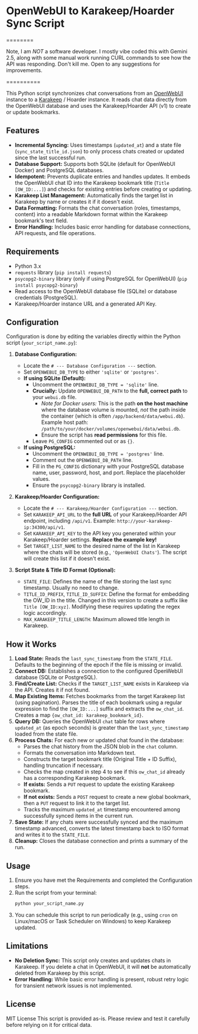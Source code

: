 # OpenWebUI to Karakeep/Hoarder Sync Script

========


Note, I am *NOT* a software developer.  I mostly vibe coded this with Gemini 2.5, along with some manual work running CURL commands to see how the API was responding.  Don't kill me.  Open to any suggestions for improvements.

==========

This Python script synchronizes chat conversations from an [OpenWebUI](https://github.com/open-webui/open-webui) instance to a [Karakeep](https://github.com/karakeep-app/karakeep) / Hoarder instance. It reads chat data directly from the OpenWebUI database and uses the Karakeep/Hoarder API (v1) to create or update bookmarks.

## Features

* **Incremental Syncing:** Uses timestamps (`updated_at`) and a state file (`sync_state_title_id.json`) to only process chats created or updated since the last successful run.
* **Database Support:** Supports both SQLite (default for OpenWebUI Docker) and PostgreSQL databases.
* **Idempotent:** Prevents duplicate entries and handles updates. It embeds the OpenWebUI chat ID into the Karakeep bookmark title (`Title [OW_ID:...]`) and checks for existing entries before creating or updating.
* **Karakeep List Management:** Automatically finds the target list in Karakeep by name or creates it if it doesn't exist.
* **Data Formatting:** Formats the chat conversation (roles, timestamps, content) into a readable Markdown format within the Karakeep bookmark's text field.
* **Error Handling:** Includes basic error handling for database connections, API requests, and file operations.

## Requirements

* Python 3.x
* `requests` library (`pip install requests`)
* `psycopg2-binary` library (only if using PostgreSQL for OpenWebUI) (`pip install psycopg2-binary`)
* Read access to the OpenWebUI database file (SQLite) or database credentials (PostgreSQL).
* Karakeep/Hoarder instance URL and a generated API Key.

## Configuration

Configuration is done by editing the variables directly within the Python script (`your_script_name.py`):

1.  **Database Configuration:**
    * Locate the `# --- Database Configuration ---` section.
    * Set `OPENWEBUI_DB_TYPE` to either `'sqlite'` or `'postgres'`.
    * **If using SQLite (Default):**
        * Uncomment the `OPENWEBUI_DB_TYPE = 'sqlite'` line.
        * **Crucially:** Update `OPENWEBUI_DB_PATH` to the **full, correct path** to your `webui.db` file.
            * *Note for Docker users:* This is the path **on the host machine** where the database volume is mounted, *not* the path inside the container (which is often `/app/backend/data/webui.db`). Example host path: `/path/to/your/docker/volumes/openwebui/data/webui.db`.
            * Ensure the script has **read permissions** for this file.
        * Leave `PG_CONFIG` commented out or as `{}`.
    * **If using PostgreSQL:**
        * Uncomment the `OPENWEBUI_DB_TYPE = 'postgres'` line.
        * Comment out the `OPENWEBUI_DB_PATH` line.
        * Fill in the `PG_CONFIG` dictionary with your PostgreSQL database name, user, password, host, and port. Replace the placeholder values.
        * Ensure the `psycopg2-binary` library is installed.

2.  **Karakeep/Hoarder Configuration:**
    * Locate the `# --- Karakeep/Hoarder Configuration ---` section.
    * Set `KARAKEEP_API_URL` to the **full URL** of your Karakeep/Hoarder API endpoint, including `/api/v1`. Example: `http://your-karakeep-ip:34300/api/v1`.
    * Set `KARAKEEP_API_KEY` to the API key you generated within your Karakeep/Hoarder settings. **Replace the example key!**
    * Set `TARGET_LIST_NAME` to the desired name of the list in Karakeep where the chats will be stored (e.g., `'OpenWebUI Chats'`). The script will create this list if it doesn't exist.

3.  **Script State & Title ID Format (Optional):**
    * `STATE_FILE`: Defines the name of the file storing the last sync timestamp. Usually no need to change.
    * `TITLE_ID_PREFIX`, `TITLE_ID_SUFFIX`: Define the format for embedding the OW_ID in the title. Changed in this version to create a suffix like `Title [OW_ID:xyz]`. Modifying these requires updating the regex logic accordingly.
    * `MAX_KARAKEEP_TITLE_LENGTH`: Maximum allowed title length in Karakeep.

## How it Works

1.  **Load State:** Reads the `last_sync_timestamp` from the `STATE_FILE`. Defaults to the beginning of the epoch if the file is missing or invalid.
2.  **Connect DB:** Establishes a connection to the configured OpenWebUI database (SQLite or PostgreSQL).
3.  **Find/Create List:** Checks if the `TARGET_LIST_NAME` exists in Karakeep via the API. Creates it if not found.
4.  **Map Existing Items:** Fetches bookmarks from the target Karakeep list (using pagination). Parses the title of each bookmark using a regular expression to find the `[OW_ID:...]` suffix and extracts the `ow_chat_id`. Creates a map `{ow_chat_id: karakeep_bookmark_id}`.
5.  **Query DB:** Queries the OpenWebUI `chat` table for rows where `updated_at` (as epoch seconds) is greater than the `last_sync_timestamp` loaded from the state file.
6.  **Process Chats:** For each new or updated chat found in the database:
    * Parses the chat history from the JSON blob in the `chat` column.
    * Formats the conversation into Markdown text.
    * Constructs the target bookmark title (Original Title + ID Suffix), handling truncation if necessary.
    * Checks the map created in step 4 to see if this `ow_chat_id` already has a corresponding Karakeep bookmark.
    * **If exists:** Sends a `PUT` request to update the existing Karakeep bookmark.
    * **If not exists:** Sends a `POST` request to create a new global bookmark, then a `PUT` request to link it to the target list.
    * Tracks the maximum `updated_at` timestamp encountered among successfully synced items in the current run.
7.  **Save State:** If any chats were successfully synced and the maximum timestamp advanced, converts the latest timestamp back to ISO format and writes it to the `STATE_FILE`.
8.  **Cleanup:** Closes the database connection and prints a summary of the run.

## Usage

1.  Ensure you have met the Requirements and completed the Configuration steps.
2.  Run the script from your terminal:
    ```bash
    python your_script_name.py
    ```
3.  You can schedule this script to run periodically (e.g., using `cron` on Linux/macOS or Task Scheduler on Windows) to keep Karakeep updated.

## Limitations

* **No Deletion Sync:** This script only creates and updates chats in Karakeep. If you delete a chat in OpenWebUI, it will **not** be automatically deleted from Karakeep by this script.
* **Error Handling:** While basic error handling is present, robust retry logic for transient network issues is not implemented.

## License

MIT License
This script is provided as-is. Please review and test it carefully before relying on it for critical data.

